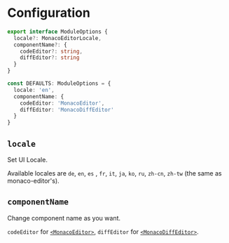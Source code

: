 # Configuration
```ts
export interface ModuleOptions {
  locale?: MonacoEditorLocale,
  componentName?: {
    codeEditor?: string,
    diffEditor?: string
  }
}

const DEFAULTS: ModuleOptions = {
  locale: 'en',
  componentName: {
    codeEditor: 'MonacoEditor',
    diffEditor: 'MonacoDiffEditor'
  }
}
```

## `locale`

Set UI Locale. 

Available locales are `de`, `en`, `es` , `fr`, `it`, `ja`, `ko`, `ru`, `zh-cn`, `zh-tw` (the same as monaco-editor's).

## `componentName`

Change component name as you want.

`codeEditor` for [`<MonacoEditor>`](../references/monaco-editor), `diffEditor` for [`<MonacoDiffEditor>`](../references/monaco-diff-editor).
